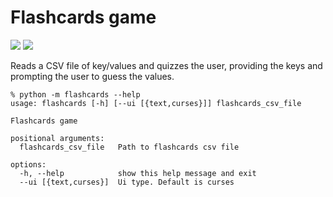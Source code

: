 # Flashcards game

[<img src="https://img.shields.io/badge/license-MIT-lightgrey.svg?maxAge=2592000">](https://github.com/caarmen/flashcards/blob/main/LICENSE.txt)
[<img src="https://github.com/caarmen/flashcards/actions/workflows/tests.yml/badge.svg">](https://github.com/caarmen/flashcards/actions?query=workflow%3A%22Run+tests%22++)


Reads a CSV file of key/values and quizzes the user, providing the
keys and prompting the user to guess the values.

```commandline
% python -m flashcards --help
usage: flashcards [-h] [--ui [{text,curses}]] flashcards_csv_file

Flashcards game

positional arguments:
  flashcards_csv_file   Path to flashcards csv file

options:
  -h, --help            show this help message and exit
  --ui [{text,curses}]  Ui type. Default is curses
```
